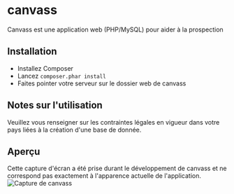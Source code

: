 canvass
=======

Canvass est une application web (PHP/MySQL) pour aider à la prospection

Installation
------------

- Installez Composer
- Lancez ``composer.phar install``
- Faites pointer votre serveur sur le dossier web de canvass

Notes sur l'utilisation
-----------------------

Veuillez vous renseigner sur les contraintes légales en vigueur dans votre pays liées à la création d'une base de donnée.

Aperçu
------

Cette capture d'écran a été prise durant le développement de canvass et ne correspond pas exactement à l'apparence actuelle de l'application.
![Capture de canvass](http://i.imgur.com/T1C3fcr.png)
